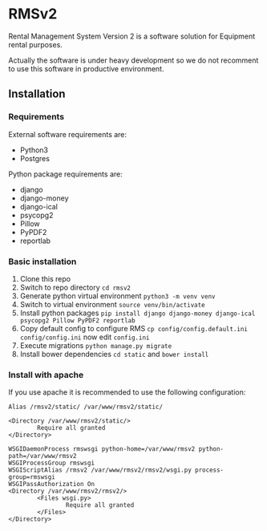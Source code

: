 # RMSv2
Rental Management System Version 2 is a software solution for Equipment rental purposes.

Actually the software is under heavy development so we do not recomment to use this software in productive environment.

## Installation

### Requirements
External software requirements are:
* Python3
* Postgres

Python package requirements are:
* django
* django-money
* django-ical
* psycopg2
* Pillow
* PyPDF2
* reportlab

### Basic installation

1. Clone this repo
2. Switch to repo directory `cd rmsv2`
3. Generate python virtual environment `python3 -m venv venv`
4. Switch to virtual environment `source venv/bin/activate`
5. Install python packages `pip install django django-money django-ical psycopg2 Pillow PyPDF2 reportlab`
6. Copy default config to configure RMS `cp config/config.default.ini config/config.ini` now edit `config.ini`
7. Execute migrations `python manage.py migrate`
8. Install bower dependencies `cd static` and `bower install`

### Install with apache

If you use apache it is recommended to use the following configuration:

    Alias /rmsv2/static/ /var/www/rmsv2/static/
    
    <Directory /var/www/rmsv2/static/>
            Require all granted
    </Directory>
    
    WSGIDaemonProcess rmswsgi python-home=/var/www/rmsv2 python-path=/var/www/rmsv2
    WSGIProcessGroup rmswsgi
    WSGIScriptAlias /rmsv2 /var/www/rmsv2/rmsv2/wsgi.py process-group=rmswsgi
    WSGIPassAuthorization On
    <Directory /var/www/rmsv2/rmsv2/>
            <Files wsgi.py>
                    Require all granted
            </Files>
    </Directory>
